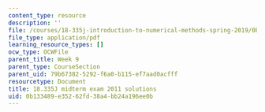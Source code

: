 ```yaml
---
content_type: resource
description: ''
file: /courses/18-335j-introduction-to-numerical-methods-spring-2019/0b133489e35262fd38a4bb24a196ee0b_MIT18_335JS19_exam11sol.pdf
file_type: application/pdf
learning_resource_types: []
ocw_type: OCWFile
parent_title: Week 9
parent_type: CourseSection
parent_uid: 79b67382-5292-f6a0-b115-ef7aad0acfff
resourcetype: Document
title: 18.335J midterm exam 2011 solutions
uid: 0b133489-e352-62fd-38a4-bb24a196ee0b
---
```

